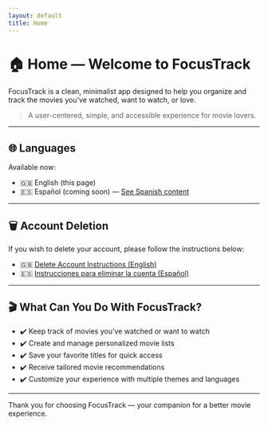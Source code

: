 ```yaml
---
layout: default
title: Home
---
```


# 🏠 Home — Welcome to **FocusTrack**

FocusTrack is a clean, minimalist app designed to help you organize and track the movies you’ve watched, want to watch, or love.

> A user-centered, simple, and accessible experience for movie lovers.

---

## 🌐 Languages

Available now:

- 🇬🇧 English (this page)
- 🇪🇸 Español (coming soon) — [See Spanish content](https://angelchv.github.io/FocusTrack/#focustrack-en-español)

---

## 🗑️ Account Deletion

If you wish to delete your account, please follow the instructions below:

- 🇬🇧 [Delete Account Instructions (English)](https://angelchv.github.io/FocusTrack/delete-account-en)
- 🇪🇸 [Instrucciones para eliminar la cuenta (Español)](https://angelchv.github.io/FocusTrack/delete-account-es)

---

## 🎬 What Can You Do With FocusTrack?

- ✔️ Keep track of movies you’ve watched or want to watch
- ✔️ Create and manage personalized movie lists
- ✔️ Save your favorite titles for quick access
- ✔️ Receive tailored movie recommendations
- ✔️ Customize your experience with multiple themes and languages

---

Thank you for choosing FocusTrack — your companion for a better movie experience.
